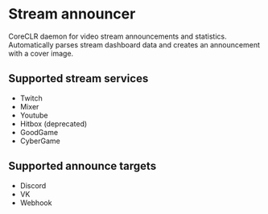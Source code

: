 # Stream announcer
CoreCLR daemon for video stream announcements and statistics. Automatically parses stream dashboard data and creates an announcement with a cover image.

## Supported stream services
* Twitch
* Mixer
* Youtube
* Hitbox (deprecated)
* GoodGame
* CyberGame

## Supported announce targets
* Discord
* VK
* Webhook
